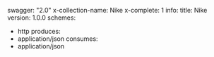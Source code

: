 swagger: "2.0"
x-collection-name: Nike
x-complete: 1
info:
  title: Nike
  version: 1.0.0
schemes:
- http
produces:
- application/json
consumes:
- application/json